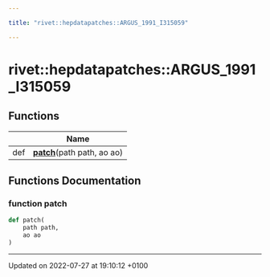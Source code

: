 ```yaml
---

title: "rivet::hepdatapatches::ARGUS_1991_I315059"

---
```


# rivet::hepdatapatches::ARGUS_1991_I315059



## Functions

|                | Name           |
| -------------- | -------------- |
| def | **[patch](http://example.org/namespaces/namespacerivet_1_1hepdatapatches_1_1argus__1991__i315059/#function-patch)**(path path, ao ao) |


## Functions Documentation

### function patch

```python
def patch(
    path path,
    ao ao
)
```






-------------------------------

Updated on 2022-07-27 at 19:10:12 +0100